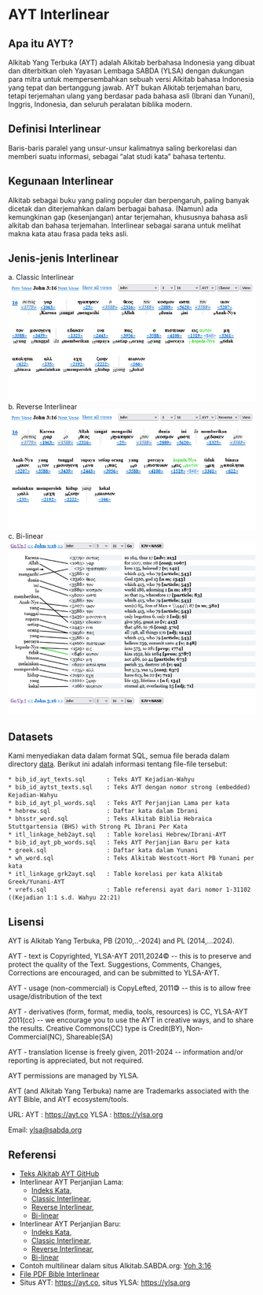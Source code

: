 # AYT Interlinear

## Apa itu AYT?
Alkitab Yang Terbuka (AYT) adalah Alkitab berbahasa Indonesia yang dibuat dan diterbitkan oleh Yayasan Lembaga SABDA (YLSA) dengan dukungan para mitra untuk mempersembahkan sebuah versi Alkitab bahasa Indonesia yang tepat dan bertanggung jawab. AYT bukan Alkitab terjemahan baru, tetapi terjemahan ulang yang berdasar pada bahasa asli (Ibrani dan Yunani), Inggris, Indonesia, dan seluruh peralatan biblika modern.

## Definisi Interlinear
Baris-baris paralel yang unsur-unsur kalimatnya saling berkorelasi dan memberi suatu informasi, sebagai “alat studi kata” bahasa tertentu.

## Kegunaan Interlinear
Alkitab sebagai buku yang paling populer dan berpengaruh, paling banyak dicetak dan diterjemahkan dalam berbagai bahasa. (Namun) ada kemungkinan gap (kesenjangan) antar terjemahan, khususnya bahasa asli alkitab dan bahasa terjemahan.
Interlinear sebagai sarana untuk melihat makna kata atau frasa pada teks asli.

## Jenis-jenis Interlinear
a. Classic Interlinear
    ![Classic Interlinear](./assets/AYT_Classic_Interlinear__John_3_16.png)
b. Reverse Interlinear
    ![Classic Interlinear](./assets/AYT_Reverse_Interlinear__John_3_16.png)
c. Bi-linear
    ![Classic Interlinear](./assets/AYT_Bilinear__John_3_16.png)

## Datasets
Kami menyediakan data dalam format SQL, semua file berada dalam directory [data](./data). 
Berikut ini adalah informasi tentang file-file tersebut:
```
* bib_id_ayt_texts.sql      : Teks AYT Kejadian-Wahyu
* bib_id_aytst_texts.sql    : Teks AYT dengan nomor strong (embedded) Kejadian-Wahyu
* bib_id_ayt_pl_words.sql   : Teks AYT Perjanjian Lama per kata
* hebrew.sql                : Daftar kata dalam Ibrani
* bhsstr_word.sql           : Teks Alkitab Biblia Hebraica Stuttgartensia (BHS) with Strong PL Ibrani Per Kata
* itl_linkage_heb2ayt.sql   : Table korelasi Hebrew/Ibrani-AYT
* bib_id_ayt_pb_words.sql   : Teks AYT Perjanjian Baru per kata
* greek.sql                 : Daftar kata dalam Yunani
* wh_word.sql               : Teks Alkitab Westcott-Hort PB Yunani per kata
* itl_linkage_grk2ayt.sql   : Table korelasi per kata Alkitab Greek/Yunani-AYT
* vrefs.sql                 : Table referensi ayat dari nomor 1-31102 ((Kejadian 1:1 s.d. Wahyu 22:21)
```

## Lisensi

AYT is Alkitab Yang Terbuka, PB (2010,..-2024) and PL (2014,...2024).

AYT - text is Copyrighted, YLSA-AYT 2011,2024© -- this is to preserve and protect the quality of the Text. Suggestions, Comments, Changes, Corrections are encouraged, and can be submitted to YLSA-AYT.

AYT - usage (non-commercial) is CopyLefted, 2011🄯 -- this is to allow free usage/distribution of the text

AYT - derivatives (form, format, media, tools, resources) is CC, YLSA-AYT 2011(cc) -- we encourage you to use the AYT in creative ways, and to share the results. Creative Commons(CC) type is Credit(BY), Non-Commercial(NC), Shareable(SA)

AYT - translation license is freely given, 2011-2024 -- information and/or reporting is appreciated, but not required.

AYT permissions are managed by YLSA.

AYT (and Alkitab Yang Terbuka) name are Trademarks associated with the AYT Bible, and AYT ecosystem/tools.

URL: 
AYT  : https://ayt.co
YLSA : https://ylsa.org

Email: ylsa@sabda.org


## Referensi
+ [Teks Alkitab AYT GitHub](https://github.com/sabdacode/ayt/)
+ Interlinear AYT Perjanjian Lama: 
  - [Indeks Kata](https://ayt.co/interlinear/heb2ayt/), 
  - [Classic Interlinear](https://ayt.co/interlinear/view/?book=1&chapter=1&version=ayt&dir=classic&show=all), 
  - [Reverse Interlinear](https://ayt.co/interlinear/view/?book=1&chapter=1&version=ayt&dir=reverse&show=all), 
  - [Bi-linear](https://ayt.co/interlinear/heb2ayt/detail.php?id=1)
+ Interlinear AYT Perjanjian Baru: 
  - [Indeks Kata](https://ayt.co/interlinear/grk2ayt/), 
  - [Classic Interlinear](https://ayt.co/interlinear/view/?book=40&chapter=1&version=ayt&dir=classic&show=all), 
  - [Reverse Interlinear](https://ayt.co/interlinear/view/?book=40&chapter=1&version=ayt&dir=reverse&show=all), 
  - [Bi-linear](https://ayt.co/interlinear/grk2ayt/detail.php?id=23146)
+ Contoh multilinear dalam situs Alkitab.SABDA.org: [Yoh 3:16](https://alkitab.sabda.org/verse.php?book=Yoh&chapter=3&verse=16#str)
+ [File PDF Bible Interlinear](./Bible_Interlinear.pdf)
+ Situs AYT: https://ayt.co, situs YLSA: https://ylsa.org
